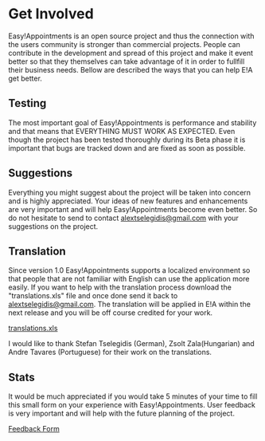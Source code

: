 # Get Involved #

Easy!Appointments is an open source project and thus the connection with the users community is stronger than commercial projects. People can contribute in the development and spread of this project and make it event better so that they themselves can take advantage of it in order to fullfill their business needs. Bellow are described the ways that you can help E!A get better.


## Testing ##

The most important goal of Easy!Appointments is performance and stability and that means that EVERYTHING MUST WORK AS EXPECTED. Even though the project has been tested thoroughly during its Beta phase it is important that bugs are tracked down and are fixed as soon as possible.

## Suggestions ##

Everything you might suggest about the project will be taken into concern and is highly appreciated. Your ideas of new features and enhancements are very important and will help Easy!Appointments become even better. So do not hesitate to send to contact alextselegidis@gmail.com with your suggestions on the project.

## Translation ##

Since version 1.0 Easy!Appointments supports a localized environment so that people that are not familiar with English can use the application more easily. If you want to help with the translation process download the "translations.xls" file and once done send it back to [alextselegidis@gmail.com](mailto:alextselegidis@gmail.com). The translation will be applied in E!A within the next release and you will be off course credited for your work.

[translations.xls](https://easy-appointments.googlecode.com/svn/trunk/doc/translations.xls)

I would like to thank Stefan Tselegidis (German), Zsolt Zala(Hungarian) and Andre Tavares (Portuguese) for their work on the translations.

## Stats ##

It would be much appreciated if you would take 5 minutes of your time to fill this small form on your experience with Easy!Appointments. User feedback is very important and will help with the future planning of the project.

[Feedback Form](https://docs.google.com/forms/d/15dw1jl7lUgw4q-XXMn13Gx_e8zJxAiyWYMOdqtZqIHU/viewform)